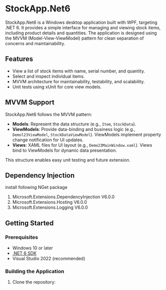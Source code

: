 # StockApp.Net6

StockApp.Net6 is a Windows desktop application built with WPF, targeting .NET 6. It provides a simple interface for managing and viewing stock items, including product details and quantities. The application is designed using the MVVM (Model-View-ViewModel) pattern for clean separation of concerns and maintainability.

## Features

- View a list of stock items with name, serial number, and quantity.
- Select and inspect individual items.
- MVVM architecture for maintainability, testability, and scalability.
- Unit tests using xUnit for core view models.

## MVVM Support

StockApp.Net6 follows the MVVM pattern:

- **Models**: Represent the data structure (e.g., `Item`, `StockData`).
- **ViewModels**: Provide data-binding and business logic (e.g., `Demol23ViewModel`, `StockDataViewModel`). ViewModels implement property change notification for UI updates.
- **Views**: XAML files for UI layout (e.g., `Demo23MainWindow.xaml`). Views bind to ViewModels for dynamic data presentation.

This structure enables easy unit testing and future extension.

## Dependency Injection

install following NGet package
1. Microsoft.Extensions.DependencyInjection V6.0.0
2. Microsoft.Extensions.Hosting V6.0.0
3. Microsoft.Extensions.Logging V6.0.0

## Getting Started

### Prerequisites

- Windows 10 or later
- [.NET 6 SDK](https://dotnet.microsoft.com/download/dotnet/6.0)
- Visual Studio 2022 (recommended)

### Building the Application

1. Clone the repository:


